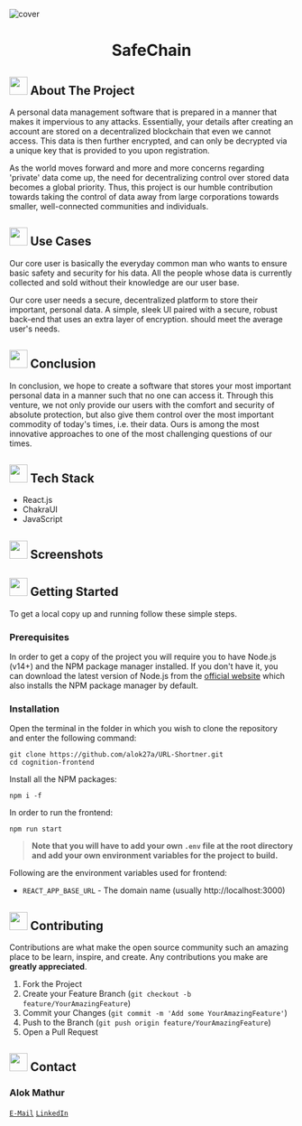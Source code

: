 <!-- HEADING WITH IMAGE -->

![cover](https://user-images.githubusercontent.com/73957024/183240063-fbd7316c-d5db-432f-81dc-7548ea130aa0.png)
 <div align="center">
  <h1 align="center">SafeChain</h1>
</div>

<!-- ABOUT THE PROJECT -->

## <img src="https://openclipart.org/download/307315/1538154643.svg" width="32" height="32"> About The Project

A personal data management software that is prepared in a manner that makes it impervious to any attacks. Essentially, your details after creating an account are stored on a decentralized blockchain that even we cannot access. This data is then further encrypted, and can only be decrypted via a unique key that is provided to you upon registration.

As the world moves forward and more and more concerns regarding 'private' data come up, the need for decentralizing control over stored data becomes a global priority. Thus, this project is our humble contribution towards taking the control of data away from large corporations towards smaller, well-connected communities and individuals.

## <img src="https://cdn-icons-png.flaticon.com/512/3135/3135715.png" width="32" height="32">  Use Cases
Our core user is basically the everyday common man who wants to ensure basic safety and security for his data. All the people whose data is currently collected and sold without their knowledge are our user base.

Our core user needs a secure, decentralized platform to store their important, personal data. A simple, sleek UI paired with a secure, robust back-end that uses an extra layer of encryption. should meet the average user's needs.

## <img src="https://cdn-icons-png.flaticon.com/512/427/427735.png" width="32" height="32">  Conclusion

In conclusion, we hope to create a software that stores your most important personal data in a manner such that no one can access it. Through this venture, we not only provide our users with the comfort and security of absolute protection, but also give them control over the most important commodity of today's times, i.e. their data. Ours is among the most innovative approaches to one of the most challenging questions of our times.

## <img src="https://techstackapps.com/media/2019/11/TechStackApps-logo-icon.png" width="32" height="32"> Tech Stack

* React.js
* ChakraUI
* JavaScript


<!-- SCREENSHOTS -->

## <img src="https://cdn-icons-png.flaticon.com/512/6823/6823853.png" width="32" height="32">  Screenshots

<!-- GETTING STARTED -->
## <img src="https://cdn.iconscout.com/icon/free/png-512/laptop-user-1-1179329.png" width="32" height="32"> Getting Started

To get a local copy up and running follow these simple steps.
### Prerequisites
In order to get a copy of the project you will require you to have Node.js (v14+) and the NPM package manager installed. If you don't have it, you can download the latest version of Node.js from the [official website](https://nodejs.org/en/download/) which also installs the NPM package manager by default.
### Installation
Open the terminal in the folder in which you wish to clone the repository and enter the following command:
``` 
git clone https://github.com/alok27a/URL-Shortner.git
cd cognition-frontend
```
Install all the NPM packages:
```
npm i -f
```
In order to run the frontend:
```
npm run start
```

> **Note that you will have to add your own `.env` file at the root directory and add your own environment variables for the project to build.**

Following are the environment variables used for frontend:
- `REACT_APP_BASE_URL` - The domain name (usually http://localhost:3000)

<!-- CONTRIBUTING -->
## <img src="https://hpe-developer-portal.s3.amazonaws.com/uploads/media/2020/3/git-icon-1788c-1590702885345.png" width=32 height=32> Contributing

Contributions are what make the open source community such an amazing place to be learn, inspire, and create. Any contributions you make are **greatly appreciated**.

1. Fork the Project
2. Create your Feature Branch (`git checkout -b feature/YourAmazingFeature`)
3. Commit your Changes (`git commit -m 'Add some YourAmazingFeature'`)
4. Push to the Branch (`git push origin feature/YourAmazingFeature`)
5. Open a Pull Request


<!-- CONTACT -->
## <img src="https://upload.wikimedia.org/wikipedia/commons/thumb/9/93/Google_Contacts_icon.svg/1024px-Google_Contacts_icon.svg.png" width=32 height=32> Contact

### Alok Mathur
[`E-Mail`](mailto:alok.mathur0302@gmail.com)
[`LinkedIn`](https://www.linkedin.com/in/alok-mathur-5aab4534/)

